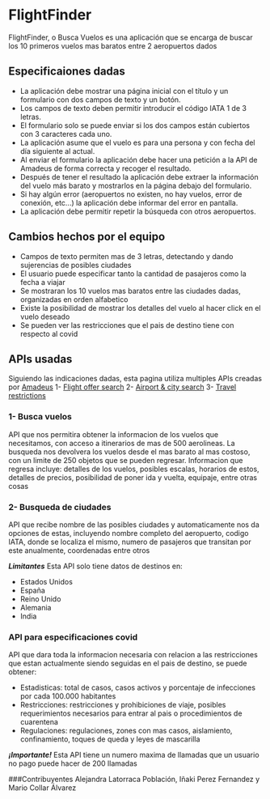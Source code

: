# FlightFinder

FlightFinder, o Busca Vuelos es una aplicación que se encarga de buscar los 10 primeros vuelos mas baratos entre 2 aeropuertos dados

## Especificaiones dadas

- La aplicación debe mostrar una página inicial con el título y un formulario con dos campos de texto y un botón.
- Los campos de texto deben permitir introducir el código IATA 1 de 3 letras.
- El formulario solo se puede enviar si los dos campos están cubiertos con 3 caracteres cada uno.
- La aplicación asume que el vuelo es para una persona y con fecha del día siguiente al actual.
- Al enviar el formulario la aplicación debe hacer una petición a la API de Amadeus de forma correcta y recoger el resultado.
- Después de tener el resultado la aplicación debe extraer la información del vuelo más barato y mostrarlos en la página debajo del formulario.
- Si hay algún error (aeropuertos no existen, no hay vuelos, error de conexión, etc...) la aplicación debe informar del error en pantalla.
- La aplicación debe permitir repetir la búsqueda con otros aeropuertos.

## Cambios hechos por el equipo

- Campos de texto permiten mas de 3 letras, detectando y dando sujerencias de posibles ciudades
- El usuario puede especificar tanto la cantidad de pasajeros como la fecha a viajar
- Se mostraran los 10 vuelos mas baratos entre las ciudades dadas, organizadas en orden alfabetico
- Existe la posibilidad de mostrar los detalles del vuelo al hacer click en el vuelo deseado
- Se pueden ver las restricciones que el pais de destino tiene con respecto al covid

## APIs usadas

Siguiendo las indicaciones dadas, esta pagina utiliza multiples APIs creadas por [Amadeus](https://developers.amadeus.com/)
1- [Flight offer search](https://developers.amadeus.com/self-service/category/air/api-doc/flight-offers-search)
2- [Airport & city search](https://developers.amadeus.com/self-service/category/air/api-doc/airport-and-city-search)
3- [Travel restrictions](https://developers.amadeus.com/self-service/category/covid-19-and-travel-safety/api-doc/travel-restrictions)

### 1- Busca vuelos

API que nos permitira obtener la informacion de los vuelos que necesitamos, con acceso a itinerarios de mas de 500 aerolineas. La busqueda nos devolvera los vuelos desde el mas barato al mas costoso, con un limite de 250 objetos que se pueden regresar.
Informacion que regresa incluye: detalles de los vuelos, posibles escalas, horarios de estos, detalles de precios, posibilidad de poner ida y vuelta, equipaje, entre otras cosas

### 2- Busqueda de ciudades

API que recibe nombre de las posibles ciudades y automaticamente nos da opciones de estas, incluyendo nombre completo del aeropuerto, codigo IATA, donde se localiza el mismo, numero de pasajeros que transitan por este anualmente, coordenadas entre otros

**_Limitantes_**
Esta API solo tiene datos de destinos en:

- Estados Unidos
- España
- Reino Unido
- Alemania
- India

### API para especificaciones covid

API que dara toda la informacion necesaria con relacion a las restricciones que estan actualmente siendo seguidas en el pais de destino, se puede obtener:

- Estadisticas: total de casos, casos activos y porcentaje de infecciones por cada 100.000 habitantes
- Restricciones: restricciones y prohibiciones de viaje, posibles requerimientos necesarios para entrar al pais o procedimientos de cuarentena
- Regulaciones: regulaciones, zones con mas casos, aislamiento, confinamiento, toques de queda y leyes de mascarilla

**_¡Importante!_**
Esta API tiene un numero maxima de llamadas que un usuario no pago puede hacer de 200 llamadas

###Contribuyentes
Alejandra Latorraca Población, Iñaki Perez Fernandez y Mario Collar Álvarez
